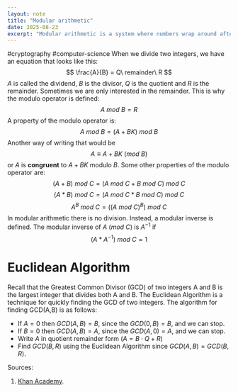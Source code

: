 ```yaml
---
layout: note
title: "Modular arithmetic"
date: 2025-08-23
excerpt: "Modular arithmetic is a system where numbers wrap around after reaching a certain value. It is used in cryptography and computer science."
---
```


#cryptography #computer-science 
When we divide two integers, we have an equation that looks like this:
$$
\frac{A}{B} = Q\ remainder\ R
$$
$A$ is called the dividend, $B$ is the divisor, $Q$ is the quotient and $R$ is the remainder.
Sometimes we are only interested in the remainder. This is why the modulo operator is defined:
$$
A\ mod\ B = R
$$
A property of the modulo operator is:
$$
A\ mod\ B = (A + BK)\ mod\ B
$$
Another way of writing that would be
$$
A \equiv A+BK\ (mod\ B)
$$
or $A$ is __congruent__ to $A + BK$ modulo $B$.
Some other properties of the modulo operator are:
$$
(A + B)\ mod\ C = (A\ mod\ C + B\ mod\ C)\ mod\ C
$$
$$
(A * B)\ mod\ C = (A\ mod\ C * B\ mod\ C)\ mod\ C
$$
$$
A^B \ mod\ C = ((A\ mod\ C)^B)\ mod\ C
$$
In modular arithmetic there is no division. Instead, a modular inverse is defined. The modular inverse of $A$ ($mod\ C$) is $A^{-1}$ if 
$$
(A * A^{-1})\ mod\ C = 1
$$
# Euclidean Algorithm
Recall that the Greatest Common Divisor (GCD) of two integers A and B is the largest integer that divides both A and B.
The Euclidean Algorithm is a technique for quickly finding the GCD of two integers.
The algorithm for finding GCD(A,B) is as follows:
- If $A = 0$ then $GCD (A, B) = B$, since the $GCD (0, B) = B$, and we can stop.  
- If $B = 0$ then $GCD(A, B) = A$, since the $GCD (A, 0) = A,$ and we can stop.  
- Write $A$ in quotient remainder form $(A = B⋅Q + R)$
- Find $GCD(B, R)$ using the Euclidean Algorithm since $GCD(A, B) = GCD(B, R)$.

Sources:
1. [Khan Academy](https://www.khanacademy.org/computing/computer-science/cryptography).